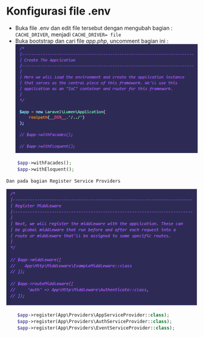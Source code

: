 # Konfigurasi file .env
- Buka file .env dan edit file tersebut dengan mengubah bagian : `CACHE_DRIVER`, menjadi `CACHE_DRIVER= file`
- Buka bootstrap dan cari file *app.php*, uncomment bagian ini : 
![configuration1](./images/config-1.png)

```php
    $app->withFacades();
    $app->withEloquent();
```
	Dan pada bagian Register Service Providers

![configuration2](./images/config-2.png)

```php
    $app->register(App\Providers\AppServiceProvider::class);
    $app->register(App\Providers\AuthServiceProvider::class);
    $app->register(App\Providers\EventServiceProvider::class);
```
